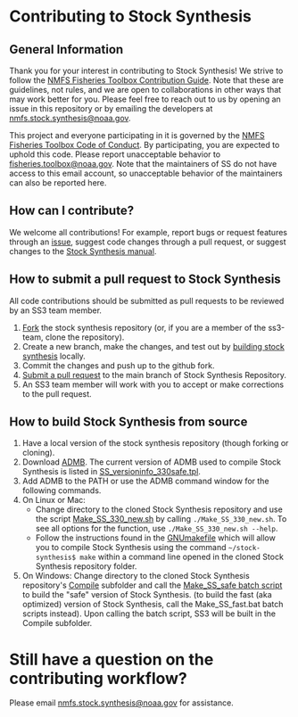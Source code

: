 # Contributing to Stock Synthesis

## General Information

Thank you for your interest in contributing to Stock Synthesis! We strive to follow the [NMFS Fisheries Toolbox Contribution Guide](https://github.com/nmfs-fish-tools/Resources/blob/master/CONTRIBUTING.md). Note that these are guidelines, not rules, and we are open to collaborations in other ways that may work better for you. Please feel free to reach out to us by opening an issue in this repository or by emailing the developers at nmfs.stock.synthesis@noaa.gov.

This project and everyone participating in it is governed by the [NMFS Fisheries Toolbox Code of Conduct](https://github.com/nmfs-fish-tools/Resources/blob/master/CODE_OF_CONDUCT.md). By participating, you are expected to uphold this code. Please report unacceptable behavior to [fisheries.toolbox@noaa.gov](mailto:fisheries.toolbox@noaa.gov). Note that the maintainers of SS do not have access to this email account, so unacceptable behavior of the maintainers can also be reported here.

## How can I contribute?

We welcome all contributions! For example, report bugs or request features through an [issue](https://github.com/nmfs-ost/ss3-source-code/issues), suggest code changes through a pull request, or suggest changes to the [Stock Synthesis manual](https://github.com/nmfs-ost/ss3-doc).

## How to submit a pull request to Stock Synthesis

All code contributions should be submitted as pull requests to be reviewed by an SS3 team member.

1. [Fork](https://docs.github.com/en/github/getting-started-with-github/fork-a-repo) the stock synthesis repository (or, if you are a member of the ss3-team, clone the repository).
2. Create a new branch, make the changes, and test out by [building stock synthesis](#how-to-build-stock-synthesis-from-source) locally.
3. Commit the changes and push up to the github fork.
4. [Submit a pull request](https://docs.github.com/en/github/collaborating-with-issues-and-pull-requests/creating-a-pull-request-from-a-fork) to the main branch of Stock Synthesis Repository.
5. An SS3 team member will work with you to accept or make corrections to the pull request.

## How to build Stock Synthesis from source

1. Have a local version of the stock synthesis repository (though forking or cloning).
2. Download [ADMB](http://www.admb-project.org/). The current version of ADMB used to compile Stock Synthesis is listed in [SS_versioninfo_330safe.tpl](https://github.com/nmfs-ost/ss3-source-code/blob/main/SS_versioninfo_330safe.tpl).
3. Add ADMB to the PATH or use the ADMB command window for the following commands.
4. On Linux or Mac:
    - Change directory to the cloned Stock Synthesis repository and use the script [Make_SS_330_new.sh](https://github.com/nmfs-ost/ss3-source-code/blob/main/Make_SS_330_new.sh) by calling `./Make_SS_330_new.sh`. To see all options for the function, use `./Make_SS_330_new.sh --help`.
    - Follow the instructions found in the [GNUmakefile](https://github.com/nmfs-ost/ss3-source-code/blob/main/GNUmakefile) which will allow you to compile Stock Synthesis using the command `~/stock-synthesis$ make` within a command line opened in the cloned Stock Synthesis repository folder.
6. On Windows: Change directory to the cloned Stock Synthesis repository's [Compile](https://github.com/nmfs-ost/ss3-source-code/tree/main/Compile) subfolder and call the [Make_SS_safe batch script](https://github.com/nmfs-ost/ss3-source-code/blob/main/Compile/Make_SS_safe.bat) to build the "safe" version of Stock Synthesis. (to build the fast (aka optimized) version of Stock Synthesis, call the Make_SS_fast.bat batch scripts instead). Upon calling the batch script, SS3 will be built in the Compile subfolder.

# Still have a question on the contributing workflow?

Please email nmfs.stock.synthesis@noaa.gov for assistance.
